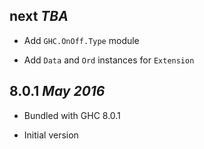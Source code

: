 ## next *TBA*

  * Add `GHC.OnOff.Type` module

  * Add `Data` and `Ord` instances for `Extension`

## 8.0.1  *May 2016*

  * Bundled with GHC 8.0.1

  * Initial version

